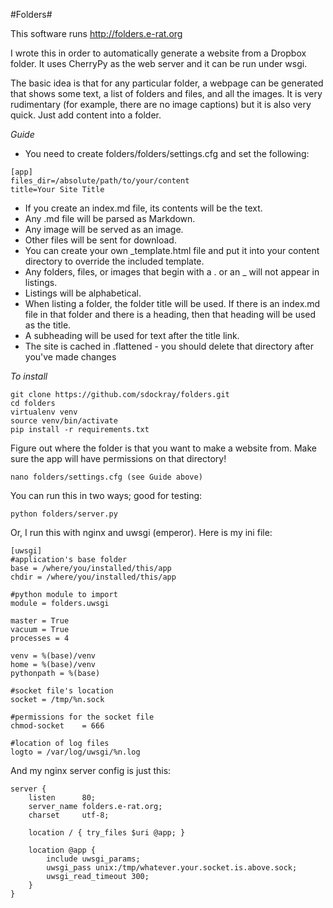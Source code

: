 #Folders#

This software runs http://folders.e-rat.org

I wrote this in order to automatically generate a website from a Dropbox folder.
It uses CherryPy as the web server and it can be run under wsgi. 

The basic idea is that for any particular folder, a webpage can be generated that shows some text, a list of folders and files, and all the images. It is very rudimentary (for example, there are no image captions) but it is also very quick. Just add content into a folder.

_Guide_
+ You need to create folders/folders/settings.cfg and set the following:
```
[app]
files_dir=/absolute/path/to/your/content
title=Your Site Title
```
+ If you create an index.md file, its contents will be the text.
+ Any .md file will be parsed as Markdown.
+ Any image will be served as an image.
+ Other files will be sent for download.
+ You can create your own _template.html file and put it into your content directory to override the included template.
+ Any folders, files, or images that begin with a . or an _ will not appear in listings.
+ Listings will be alphabetical.
+ When listing a folder, the folder title will be used. If there is an index.md file in that folder and there is a heading, then that heading will be used as the title.
+ A subheading will be used for text after the title link.
+ The site is cached in .flattened - you should delete that directory after you've made changes 


_To install_
```
git clone https://github.com/sdockray/folders.git
cd folders
virtualenv venv
source venv/bin/activate
pip install -r requirements.txt
```
Figure out where the folder is that you want to make a website from.
Make sure the app will have permissions on that directory!
```
nano folders/settings.cfg (see Guide above)
```
You can run this in two ways; good for testing:
```
python folders/server.py
```
Or, I run this with nginx and uwsgi (emperor). Here is my ini file:
```
[uwsgi]
#application's base folder
base = /where/you/installed/this/app
chdir = /where/you/installed/this/app

#python module to import
module = folders.uwsgi

master = True
vacuum = True
processes = 4

venv = %(base)/venv
home = %(base)/venv
pythonpath = %(base)

#socket file's location
socket = /tmp/%n.sock

#permissions for the socket file
chmod-socket    = 666

#location of log files
logto = /var/log/uwsgi/%n.log
```
And my nginx server config is just this:
```
server {
    listen      80;
    server_name folders.e-rat.org;
    charset     utf-8;

    location / { try_files $uri @app; }

    location @app {
        include uwsgi_params;
        uwsgi_pass unix:/tmp/whatever.your.socket.is.above.sock;
        uwsgi_read_timeout 300;
    }
}
```